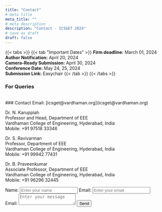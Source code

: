 ```yaml
---
title: "Contact"
# meta title
meta_title: ""
# meta description
description: "Contact - ICSGET 2024"
# save as draft
draft: false
---
```

{{< tabs >}}
{{< tab "Important Dates" >}}
**Firm deadline:** March 01, 2024<br>
**Author Notification:** April 20, 2024<br>
**Camera-Ready Submission:** April 30, 2024<br>
**Conference Date:** May 24, 25, 2024<br>
**Submission Link:** Easychair
{{< /tab >}}
{{< /tabs >}}

### For Queries
<br>
### Contact Email: [icsget@vardhaman.org](icsget@vardhaman.org)


Dr. N. Karuppiah<br>
Professor and Head, Department of EEE<br>
Vardhaman College of Engineering, Hyderabad, India<br>
Mobile: +91 97518 33346<br>

Dr. S. Ravivarman<br>
Professor, Department of EEE<br>
Vardhaman College of Engineering, Hyderabad, India<br>
Mobile: +91 99942 77431<br>

Dr. B. Praveenkumar<br>
Associate Professor, Department of EEE<br>
Vardhaman College of Engineering, Hyderabad, India<br>
Mobile: +91 96296 32445<br>

<form action="https://airform.io/icsget@vardhaman.org" method="post">
  <label for="fname">Name:</label>
  <input type="text" name="name" placeholder="Enter your name">
  <label for="email">Email:</label>
  <input type="text" name="email" placeholder="Enter your email">
  <label for="message">Email:</label>
  <textarea name="message" placeholder="Enter your message"></textarea>
  <button>Send</button>
</form>